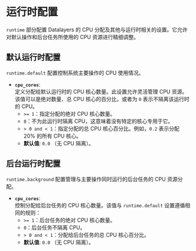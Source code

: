 # 运行时配置

`runtime` 部分配置 Datalayers 的 CPU 分配及其他与运行时相关的设置。它允许对默认操作和后台任务所使用的 CPU 资源进行精细调整。

## 默认运行时配置

`runtime.default` 配置控制系统主要操作的 CPU 使用情况。

- **`cpu_cores`**:  
  定义分配给默认运行时的 CPU 核心数量。此设置允许灵活管理 CPU 资源。该值可以是绝对数量、总 CPU 核心的百分比，或者为 `0` 表示不隔离该运行时的 CPU。  
  - `>= 1`：指定分配的绝对 CPU 核心数量。  
  - `0`：不为此运行时隔离 CPU，这意味着没有特定的核心专用于它。  
  - `> 0 and < 1`：指定分配的总 CPU 核心百分比。例如，`0.2` 表示分配 20% 的所有 CPU 核心。
  - **默认值**: `0.0` （无 CPU 隔离）。

## 后台运行时配置

`runtime.background` 配置管理与主要操作同时运行的后台任务的 CPU 资源分配。

- **`cpu_cores`**:  
  控制分配给后台任务的 CPU 核心数量。该值与 `runtime.default` 设置遵循相同的规则：  
  - `>= 1`：后台任务的绝对 CPU 核心数量。  
  - `0`：后台任务不隔离 CPU。  
  - `> 0 and < 1`：分配给后台任务的总 CPU 核心百分比。  
  - **默认值**: `0.0` （无 CPU 隔离）。
